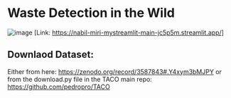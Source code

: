 # Waste Detection in the Wild
![image](https://user-images.githubusercontent.com/75530842/205484851-23c8b123-34ea-4915-89f5-aacc93c274f3.png)
[Link: https://nabil-miri-mystreamlit-main-jc5p5m.streamlit.app/]

## Downlaod Dataset:
Either from here: https://zenodo.org/record/3587843#.Y4xym3bMJPY or from the download.py file in the TACO main repo: https://github.com/pedropro/TACO
